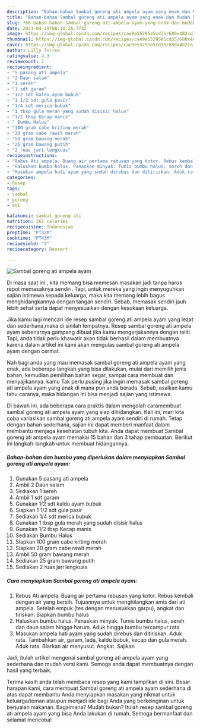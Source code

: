 ```yaml
---
description: "Bahan-bahan Sambal goreng ati ampela ayam yang enak dan Mudah Dibuat"
title: "Bahan-bahan Sambal goreng ati ampela ayam yang enak dan Mudah Dibuat"
slug: 768-bahan-bahan-sambal-goreng-ati-ampela-ayam-yang-enak-dan-mudah-dibuat
date: 2021-04-19T08:18:26.773Z
image: https://img-global.cpcdn.com/recipes/cae9e55295e5cd35/680x482cq70/sambal-goreng-ati-ampela-ayam-foto-resep-utama.jpg
thumbnail: https://img-global.cpcdn.com/recipes/cae9e55295e5cd35/680x482cq70/sambal-goreng-ati-ampela-ayam-foto-resep-utama.jpg
cover: https://img-global.cpcdn.com/recipes/cae9e55295e5cd35/680x482cq70/sambal-goreng-ati-ampela-ayam-foto-resep-utama.jpg
author: Lilly Torres
ratingvalue: 4.3
reviewcount: 7
recipeingredient:
- "5 pasang ati ampela"
- "2 Daun salam"
- "1 sereh"
- "1 sdt garam"
- "1/2 sdt kaldu ayam bubuk"
- "1 1/2 sdt gula pasir"
- "1/4 sdt merica bubuk"
- "1 tbsp gula merah yang sudah disisir halus"
- "1/2 tbsp Kecap manis"
- " Bumbu Halus"
- "100 gram cabe kriting merah"
- "20 gram cabe rawit merah"
- "50 gram bawang merah"
- "25 gram bawang putih"
- "2 ruas jari lengkuas"
recipeinstructions:
- "Rebus Ati ampela. Buang air pertama rebusan yang kotor. Rebus kembali dengan air yang bersih. Tujuannya untuk menghilangkan amis dari ati ampela. Setelah empuk (tes dengan menusukkan garpu), angkat dan tiriskan. Siapkan bumbu halus"
- "Haluskan bumbu halus. Panaskan minyak. Tumis bumbu halus, sereh dan daun salam hingga harum. Aduk hingga bumbu tercampur rata"
- "Masukan ampela hati ayam yang sudah direbus dan ditiriskan. Aduk rata. Tambahkan air, garam, lada, kaldu bubuk, kecap dan gula merah. Aduk rata. Biarkan air menyusut. Angkat. Sajikan"
categories:
- Resep
tags:
- sambal
- goreng
- ati

katakunci: sambal goreng ati 
nutrition: 261 calories
recipecuisine: Indonesian
preptime: "PT32M"
cooktime: "PT43M"
recipeyield: "3"
recipecategory: Dessert

---
```



![Sambal goreng ati ampela ayam](https://img-global.cpcdn.com/recipes/cae9e55295e5cd35/680x482cq70/sambal-goreng-ati-ampela-ayam-foto-resep-utama.jpg)

Di masa  saat ini , kita memang bisa memesan masakan jadi tanpa harus repot memasaknya sendiri. Tapi, untuk mereka yang ingin menyuguhkan sajian istimewa kepada keluarga, maka kita memang lebih bagus menghidangkannya dengan tangan sendiri. Sebab, memasak sendiri jauh lebih sehat serta dapat menyesuaikan dengan kesukaan keluarga.

Jika kamu lagi mencari ide resep sambal goreng ati ampela ayam yang lezat dan sederhana,maka di sinilah tempatnya. Resep sambal goreng ati ampela ayam  sebenarnya gampang dibuat jika kamu mengerjakannya dengan teliti. Tapi, anda tidak perlu khawatir akan tidak berhasil dalam membuatnya 
karena dalam artikel ini kami akan mengulas sambal goreng ati ampela ayam dengan cermat.  



Nah bagi anda yang mau memasak sambal goreng ati ampela ayam yang enak, ada beberapa langkah yang bisa dilakukan, mulai dari memilih jenis bahan, kemudian pemilihan bahan segar, sampai cara membuat dan menyajikannya. kamu Tak perlu pusing jika ingin memasak sambal goreng ati ampela ayam yang enak di mana pun anda berada. Sebab, asalkan kamu  tahu caranya, maka hidangan ini bisa menjadi sajian yang istimewa.

Di bawah ini, ada beberapa cara praktis  dalam mengolah caramembuat sambal goreng ati ampela ayam yang siap dihidangkan. Kali ini, mari kita coba variasikan sambal goreng ati ampela ayam sendiri di rumah. Tetap dengan bahan sederhana, sajian ini dapat memberi manfaat dalam membantu menjaga kesehatan tubuh kita. Anda dapat membuat Sambal goreng ati ampela ayam memakai 15 bahan dan 3 tahap pembuatan. Berikut ini langkah-langkah untuk membuat hidangannya.

<!--inarticleads1-->

##### Bahan-bahan dan bumbu yang diperlukan dalam menyiapkan Sambal goreng ati ampela ayam:

1. Gunakan 5 pasang ati ampela
1. Ambil 2 Daun salam
1. Sediakan 1 sereh
1. Ambil 1 sdt garam
1. Gunakan 1/2 sdt kaldu ayam bubuk
1. Siapkan 1 1/2 sdt gula pasir
1. Sediakan 1/4 sdt merica bubuk
1. Gunakan 1 tbsp gula merah yang sudah disisir halus
1. Gunakan 1/2 tbsp Kecap manis
1. Sediakan  Bumbu Halus
1. Siapkan 100 gram cabe kriting merah
1. Siapkan 20 gram cabe rawit merah
1. Ambil 50 gram bawang merah
1. Sediakan 25 gram bawang putih
1. Sediakan 2 ruas jari lengkuas




<!--inarticleads2-->

##### Cara menyiapkan Sambal goreng ati ampela ayam:

1. Rebus Ati ampela. Buang air pertama rebusan yang kotor. Rebus kembali dengan air yang bersih. Tujuannya untuk menghilangkan amis dari ati ampela. Setelah empuk (tes dengan menusukkan garpu), angkat dan tiriskan. Siapkan bumbu halus
1. Haluskan bumbu halus. Panaskan minyak. Tumis bumbu halus, sereh dan daun salam hingga harum. Aduk hingga bumbu tercampur rata
1. Masukan ampela hati ayam yang sudah direbus dan ditiriskan. Aduk rata. Tambahkan air, garam, lada, kaldu bubuk, kecap dan gula merah. Aduk rata. Biarkan air menyusut. Angkat. Sajikan




Jadi, itulah artikel mengenai  sambal goreng ati ampela ayam  yang sederhana dan mudah versi kami. Semoga anda dapat membuatnya dengan hasil yang terbaik. 

Terima kasih anda telah membaca resep yang kami tampilkan di sini. Besar harapan kami, cara membuat  Sambal goreng ati ampela ayam sederhana di atas dapat membantu Anda menyiapkan masakan yang nikmat untuk keluarga/teman ataupun menjadi ide bagi Anda yang berkeinginan untuk berjualan makanan. Bagaimana? Mudah bukan? Itulah resep sambal goreng ati ampela ayam yang bisa Anda lakukan di rumah. Semoga bermanfaat dan selamat mencoba!

